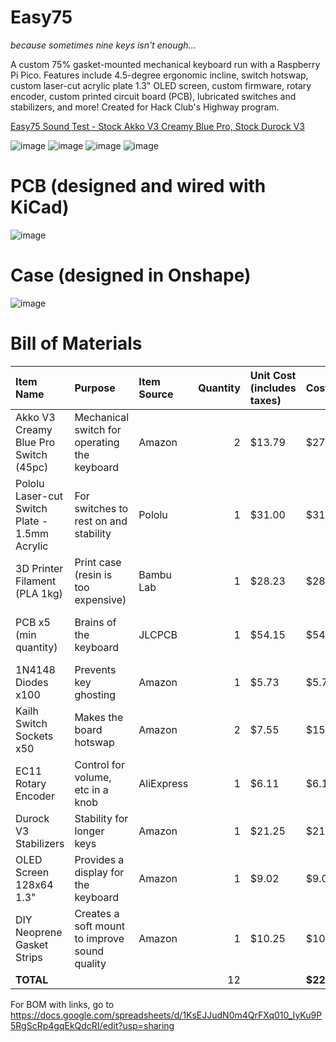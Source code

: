 # Easy75

*because sometimes nine keys isn't enough...*

A custom 75% gasket-mounted mechanical keyboard run with a Raspberry Pi Pico. Features include 4.5-degree ergonomic incline, switch hotswap, custom laser-cut acrylic plate 1.3" OLED screen, custom firmware, rotary encoder, custom printed circuit board (PCB), lubricated switches and stabilizers, and more! Created for Hack Club's Highway program.

[Easy75 Sound Test - Stock Akko V3 Creamy Blue Pro, Stock Durock V3](https://youtu.be/ZoHuPwVao3s)

![image](https://github.com/user-attachments/assets/bc434359-9ab3-437f-8e72-ba96b97aae7d)
![image](https://github.com/user-attachments/assets/d8f5390d-624d-4486-b35d-88457702ff98)
![image](https://github.com/user-attachments/assets/75e6ce5d-9cae-483d-9827-7c4103e7ac6e)
![image](https://github.com/user-attachments/assets/96410c71-d4eb-45b5-ae00-107d005f30d8)

# PCB (designed and wired with KiCad)

![image](https://github.com/user-attachments/assets/18f2e7da-f240-458e-9201-fef4da8b7624)

# Case (designed in Onshape)

![image](https://github.com/user-attachments/assets/5857b922-60e1-4ebf-864d-9455f2244685)

# Bill of Materials

| Item Name                                           | Purpose                                         | Item Source  | Quantity | Unit Cost (includes taxes) | Cost    | Notes                                                                 |
|:----------------------------------------------------|:------------------------------------------------|:-------------|---------:|:----------------------------|:--------|:----------------------------------------------------------------------|
| Akko V3 Creamy Blue Pro Switch (45pc)              | Mechanical switch for operating the keyboard    | Amazon       |        2 | $13.79                     | $27.58  |                                                                        |
| Pololu Laser-cut Switch Plate - 1.5mm Acrylic      | For switches to rest on and stability           | Pololu       |        1 | $31.00                     | $31.00  | Estimate -- precise cost is only available upon ordering               |
| 3D Printer Filament (PLA 1kg)                      | Print case (resin is too expensive)             | Bambu Lab    |        1 | $28.23                     | $28.23  |                                                                        |
| PCB x5 (min quantity)                              | Brains of the keyboard                          | JLCPCB       |        1 | $54.15                     | $54.15  | Could be $0 if PCBWay approves sponsorship                             |
| 1N4148 Diodes x100                                 | Prevents key ghosting                           | Amazon       |        1 | $5.73                      | $5.73   |                                                                        |
| Kailh Switch Sockets x50                           | Makes the board hotswap                         | Amazon       |        2 | $7.55                      | $15.10  |                                                                        |
| EC11 Rotary Encoder                                | Control for volume, etc in a knob               | AliExpress   |        1 | $6.11                      | $6.11   |                                                                        |
| Durock V3 Stabilizers                              | Stability for longer keys                       | Amazon       |        1 | $21.25                     | $21.25  |                                                                        |
| OLED Screen 128x64 1.3"                            | Provides a display for the keyboard             | Amazon       |        1 | $9.02                      | $9.02   |                                                                        |
| DIY Neoprene Gasket Strips                         | Creates a soft mount to improve sound quality   | Amazon       |        1 | $10.25                     | $10.25  |                                                                        |
| **TOTAL**                                          |                                                 |              |       12 |                            | **$225.66** |                                                                    |


For BOM with links, go to https://docs.google.com/spreadsheets/d/1KsEJJudN0m4QrFXq010_IyKu9P5RgScRp4gqEkQdcRI/edit?usp=sharing


